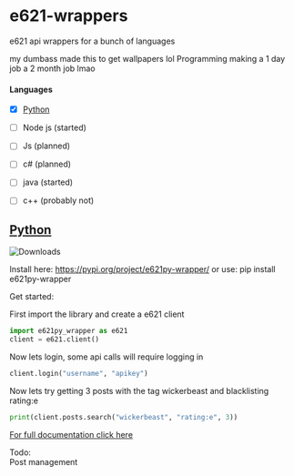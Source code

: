 # e621-wrappers
e621 api wrappers for a bunch of languages  

my dumbass made this to get wallpapers lol
Programming making a 1 day job a 2 month job lmao

#### Languages
- [x] [Python](python)
- [ ] Node js (started)
- [ ] Js (planned)
- [ ] c# (planned)
- [ ] java (started)
- [ ] c++ (probably not)


## [Python](python)
![Downloads](https://img.shields.io/pypi/dm/e621py-wrapper?color=orange)

Install here: https://pypi.org/project/e621py-wrapper/ or use:  pip install e621py-wrapper

Get started:    

First import the library and create a e621 client
```python
import e621py_wrapper as e621
client = e621.client()
```
  
Now lets login, some api calls will require logging in  
```python
client.login("username", "apikey")
```
Now lets try getting 3 posts with the tag wickerbeast and blacklisting rating:e
```python
print(client.posts.search("wickerbeast", "rating:e", 3))
```
[For full documentation click here](python/README.md)

Todo:  
Post management  
